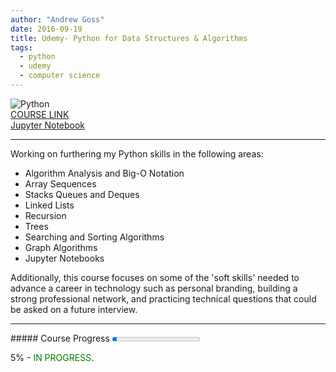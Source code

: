 ```yaml
---
author: "Andrew Goss"
date: 2016-09-19
title: Udemy- Python for Data Structures & Algorithms
tags:
  - python
  - udemy
  - computer science
---
```

![Python](/img/post/python.png "Python")<br>
<a href="https://www.udemy.com/python-for-data-structures-algorithms-and-interviews/learn/v4" target="_blank">COURSE LINK</a><br>
<a href="http://nbviewer.jupyter.org/github/jmportilla/Python-for-Algorithms--Data-Structures--and-Interviews/tree/master" target="_blank">Jupyter Notebook</a>
<hr>
Working on furthering my Python skills in the following areas:

* Algorithm Analysis and Big-O Notation
* Array Sequences
* Stacks Queues and Deques
* Linked Lists
* Recursion
* Trees
* Searching and Sorting Algorithms
* Graph Algorithms
* Jupyter Notebooks

Additionally, this course focuses on some of the 'soft skills' needed to advance a career in technology such as personal branding, building a strong professional network, and practicing technical questions that could be asked on a future interview.

<hr>
##### Course Progress
<progress max="1.0" value="0.05"></progress>

5% - <font color="green">IN PROGRESS</font>.

<!--<a href="https://github.com/andrewrgoss/udemy-ultimate-python" class="btn" target="_blank">View my code on GitHub</a>-->